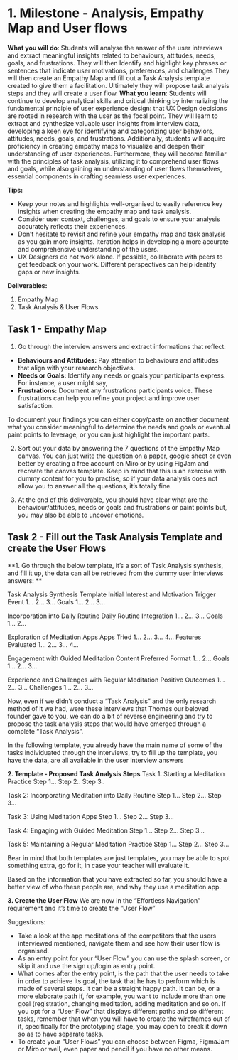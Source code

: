 # 1. Milestone - Analysis, Empathy Map and User flows

**What you will do**: Students will analyse the answer of the user interviews and extract meaningful insights related to behaviours, attitudes, needs, goals, and frustrations. They will then Identify and highlight key phrases or sentences that indicate user motivations, preferences, and challenges They will then create an Empathy Map and fill out a Task Analysis template created to give them a facilitation. Ultimately they will propose task analysis steps and they will create a user flow.
**What you learn**: Students will continue to develop analytical skills and critical thinking by internalizing the fundamental principle of user experience design: that UX Design decisions are rooted in research with the user as the focal point. They will learn to extract and synthesize valuable user insights from interview data, developing a keen eye for identifying and categorizing user behaviors, attitudes, needs, goals, and frustrations. Additionally, students will acquire proficiency in creating empathy maps to visualize and deepen their understanding of user experiences. Furthermore, they will become familiar with the principles of task analysis, utilizing it to comprehend user flows and goals, while also gaining an understanding of user flows themselves, essential components in crafting seamless user experiences.

**Tips:**
- Keep your notes and highlights well-organised to easily reference key insights when creating the empathy map and task analysis.
- Consider user context, challenges, and goals to ensure your analysis accurately reflects their experiences.
- Don’t hesitate to revisit and refine your empathy map and task analysis as you gain more insights. Iteration helps in developing a more accurate and comprehensive understanding of the users.
- UX Designers do not work alone. If possible, collaborate with peers to get feedback on your work. Different perspectives can help identify gaps or new insights.

**Deliverables:**
1. Empathy Map
2. Task Analysis & User Flows


## Task 1 - Empathy Map

1. Go through the interview answers and extract informations that reflect:
  - **Behaviours and Attitudes:** Pay attention to behaviours and attitudes that align with your research objectives.
  - **Needs or Goals:** Identify any needs or goals your participants express. For instance, a user might say,
  - **Frustrations:** Document any frustrations participants voice. These frustrations can help you refine your project and improve user satisfaction.

To document your findings you can either copy/paste on another document what you consider meaningful to determine the needs and goals or eventual paint points to leverage, or you can just highlight the important parts.

2. Sort out your data by answering the 7 questions of the Empathy Map canvas. You can just write the question on a paper, google sheet or even better by creating a free account on Miro or by using FigJam and recreate the canvas template. Keep in mind that this is an exercise with dummy content for you to practise, so if your data analysis does not allow you to answer all the questions, it’s totally fine.

3. At the end of this deliverable, you should have clear what are the behaviour/attitudes, needs or goals and frustrations or paint points but, you may also be able to uncover emotions.


## Task 2 - Fill out the Task Analysis Template and create the User Flows

**1. Go through the below template, it’s a sort of Task Analysis synthesis, and fill it up, the data can all be retrieved from the dummy user interviews answers: **

Task Analysis Synthesis Template
Initial Interest and Motivation
Trigger Event
1…
2…
3…
Goals
1…
2…
3…

Incorporation into Daily Routine
Daily Routine Integration
1…
2…
3…
Goals
1…
2…


Exploration of Meditation Apps
Apps Tried
1…
2…
3…
4…
Features Evaluated
1…
2…
3…
4…


Engagement with Guided Meditation Content
Preferred Format
1…
2…
Goals
1…
2…
3…


Experience and Challenges with Regular Meditation
Positive Outcomes
1…
2…
3…
Challenges
1…
2…
3…

Now, even if we didn’t conduct a “Task Analysis” and the only research method of it we had, were these interviews that Thomas our beloved founder gave to you, we can do a bit of reverse engineering and try to propose the task analysis steps that would have emerged through a complete “Task Analysis”.

In the following template, you already have the main name of some of the tasks individuated through the interviews, try to fill up the template, you have the data, are all available in the user interview answers

**2. Template - Proposed Task Analysis Steps**
Task 1: Starting a Meditation Practice
Step 1…
Step 2..
Step 3..

Task 2: Incorporating Meditation into Daily Routine
Step 1…
Step 2…
Step 3…

Task 3: Using Meditation Apps
Step 1…
Step 2…
Step 3…

Task 4: Engaging with Guided Meditation
Step 1…
Step 2…
Step 3…

Task 5: Maintaining a Regular Meditation Practice
Step 1…
Step 2…
Step 3…

Bear in mind that both templates are just templates, you may be able to spot something extra, go for it, in case your teacher will evaluate it.

Based on the information that you have extracted so far, you should have a better view of who these people are, and why they use a meditation app.

**3. Create the User Flow**
We are now in the “Effortless Navigation” requirement and it’s time to create the “User Flow”

Suggestions:
- Take a look at the app meditations of the competitors that the users interviewed mentioned, navigate them and see how their user flow is organised.
- As an entry point for your “User Flow” you can use the splash screen, or skip it and use the sign up/login as entry point.
- What comes after the entry point, is the path that the user needs to take in order to achieve its goal, the task that he has to perform which is made of several steps. It can be a straight happy path. It can be, or a more elaborate path if, for example, you want to include more than one goal (registration, changing meditation, adding meditation and so on. If you opt for a “User Flow” that displays different paths and so different tasks, remember that when you will have to create the wireframes out of it, specifically for the prototyping stage, you may open to break it down so as to have separate tasks.
- To create your “User Flows” you can choose between Figma, FigmaJam or Miro or well, even paper and pencil if you have no other means.
